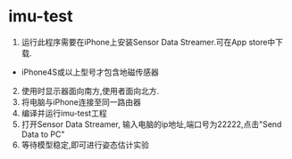 imu-test
========

1. 运行此程序需要在iPhone上安装Sensor Data Streamer.可在App store中下载.
  * iPhone4S或以上型号才包含地磁传感器
2. 使用时显示器面向南方,使用者面向北方.
3. 将电脑与iPhone连接至同一路由器
4. 编译并运行imu-test工程
5. 打开Sensor Data Streamer, 输入电脑的ip地址,端口号为22222,点击"Send Data to PC"
6. 等待模型稳定,即可进行姿态估计实验
